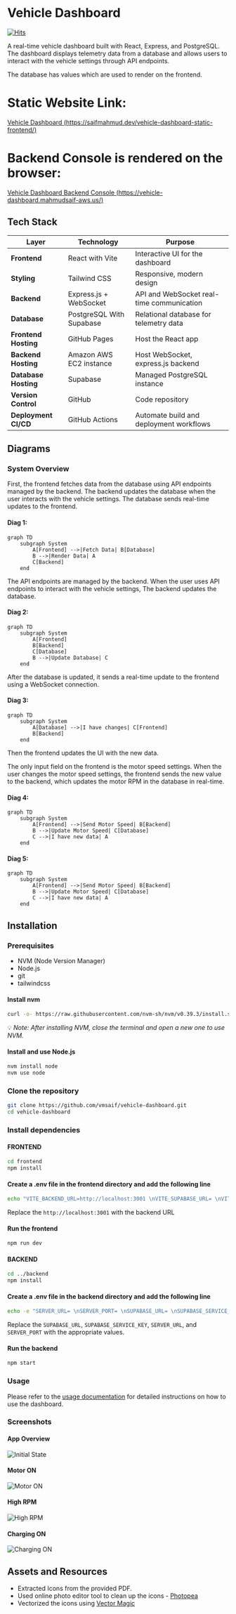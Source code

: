 # Vehicle Dashboard

[![Hits](https://hits.sh/github.com/vmsaif/vehicle-dashboard.svg?label=Visits&color=100b75)](https://hits.sh/github.com/vmsaif/vehicle-dashboard/)


A real-time vehicle dashboard built with React, Express, and PostgreSQL. The dashboard displays telemetry data from a database and allows users to interact with the vehicle settings through API endpoints.

The database has values which are used to render on the frontend.

# Static Website Link:
[Vehicle Dashboard (https://saifmahmud.dev/vehicle-dashboard-static-frontend/)](https://saifmahmud.dev/vehicle-dashboard-static-frontend/)

# Backend Console is rendered on the browser:
[Vehicle Dashboard Backend Console (https://vehicle-dashboard.mahmudsaif-aws.us/)](https://vehicle-dashboard.mahmudsaif-aws.us/)

## Tech Stack

| **Layer**             | **Technology**                 | **Purpose**                                  |
|-----------------------|--------------------------------|----------------------------------------------|
| **Frontend**          | React with Vite                | Interactive UI for the dashboard             |
| **Styling**           | Tailwind CSS                   | Responsive, modern design                    |
| **Backend**           | Express.js + WebSocket         | API and WebSocket real-time communication    |
| **Database**          | PostgreSQL With Supabase       | Relational database for telemetry data       |
| **Frontend Hosting**  | GitHub Pages                   | Host the React app                           |
| **Backend Hosting**   | Amazon AWS EC2 instance        | Host WebSocket, express.js backend           |
| **Database Hosting**  | Supabase                       | Managed PostgreSQL instance                  |
| **Version Control**   | GitHub                         | Code repository                              |
| **Deployment CI/CD**  | GitHub Actions                 | Automate build and deployment workflows      |

## Diagrams

### System Overview

First, the frontend fetches data from the database using API endpoints managed by the backend. The backend updates the database when the user interacts with the vehicle settings. The database sends real-time updates to the frontend.

#### Diag 1:
```mermaid
graph TD
    subgraph System
        A[Frontend] -->|Fetch Data| B[Database]
        B -->|Render Data| A
        C[Backend]
    end
```

The API endpoints are managed by the backend. When the user uses API endpoints to interact with the vehicle settings, The backend updates the database.

#### Diag 2:
```mermaid
graph TD
    subgraph System
        A[Frontend]
        B[Backend]
        C[Database]
        B -->|Update Database| C
    end
```

After the database is updated, it sends a real-time update to the frontend using a WebSocket connection.

#### Diag 3:
```mermaid
graph TD
    subgraph System
        A[Database] -->|I have changes| C[Frontend]
        B[Backend]
    end
```

Then the frontend updates the UI with the new data.

The only input field on the frontend is the motor speed settings. When the user changes the motor speed settings, the frontend sends the new value to the backend, which updates the motor RPM in the database in real-time.

#### Diag 4:
```mermaid
graph TD
    subgraph System
        A[Frontend] -->|Send Motor Speed| B[Backend]
        B -->|Update Motor Speed| C[Database]
        C -->|I have new data| A
    end
```

#### Diag 5:
```mermaid
graph TD
    subgraph System
        A[Frontend] -->|Send Motor Speed| B[Backend]
        B -->|Update Motor Speed| C[Database]
        C -->|I have new data| A
    end
```

<!-- Installation -->
## Installation

### Prerequisites
- NVM (Node Version Manager)
- Node.js
- git
- tailwindcss

#### Install nvm
```bash
curl -o- https://raw.githubusercontent.com/nvm-sh/nvm/v0.39.3/install.sh | bash
```
:bulb: *Note: After installing NVM, close the terminal and open a new one to use NVM.*

#### Install and use Node.js
```bash
nvm install node
nvm use node
```

### Clone the repository
```bash
git clone https://github.com/vmsaif/vehicle-dashboard.git
cd vehicle-dashboard
```

### Install dependencies

#### FRONTEND
```bash
cd frontend
npm install
```

#### Create a .env file in the frontend directory and add the following line

```bash
echo "VITE_BACKEND_URL=http://localhost:3001 \nVITE_SUPABASE_URL= \nVITE_SUPABASE_SERVICE_KEY" > .env
```
Replace the `http://localhost:3001` with the backend URL

#### Run the frontend
```bash
npm run dev
```

#### BACKEND

```bash
cd ../backend
npm install
```
#### Create a .env file in the backend directory and add the following line

```bash
echo -e "SERVER_URL= \nSERVER_PORT= \nSUPABASE_URL= \nSUPABASE_SERVICE_KEY= " > .env
```

Replace the `SUPABASE_URL`, `SUPABASE_SERVICE_KEY`, `SERVER_URL`, and `SERVER_PORT` with the appropriate values.

#### Run the backend
```bash
npm start
```

### Usage
Please refer to the [usage documentation](docs/usage.md) for detailed instructions on how to use the dashboard.

### Screenshots

#### App Overview
![Initial State](docs/images/initial_state.png)

#### Motor ON
![Motor ON](docs/images/motor_on.png)

#### High RPM
![High RPM](docs/images/high_rpm.png)

#### Charging ON
![Charging ON](docs/images/charging_on.png)

## Assets and Resources
- Extracted Icons from the provided PDF.
- Used online photo editor tool to clean up the icons - [Photopea](https://www.photopea.com/)
- Vectorized the icons using [Vector Magic](https://vectormagic.com/)

